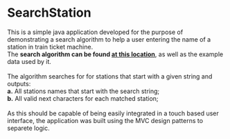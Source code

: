 # SearchStation
This is a simple java application developed for the purpose of demonstrating a search algorithm to help a user entering the name of a station in train ticket machine.<br>
The <b>search algorithm can be found [at this location](src/main/java/com/joaolino/searchstation/Model/StationModel.java)</b>, as well as the example data used by it.<br>
<br>
The algorithm searches for for stations that start with a given string and outputs:<br>
<b>a.</b>	All stations names that start with the search string;<br>
<b>b.</b>	All valid next characters for each matched station;<br>
<br>
As this should be capable of being easily integrated in a touch based user interface, the application was built using the MVC design patterns to separete logic.<br>
<br>
